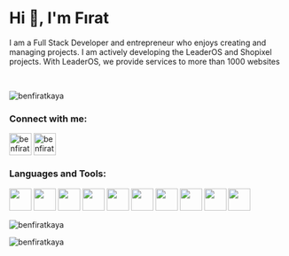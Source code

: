 <h1>Hi 👋, I'm Fırat</h1>
<p>I am a Full Stack Developer and entrepreneur who enjoys creating and managing projects. I am actively developing the LeaderOS and Shopixel projects. With LeaderOS, we provide services to more than 1000 websites</p>
<br>
<p align="left"> <img src="https://komarev.com/ghpvc/?username=benfiratkaya&label=Profile%20views&color=0e75b6&style=flat" alt="benfiratkaya" /> </p>

<h3 align="left">Connect with me:</h3>
<p align="left">
<a href="https://linkedin.com/in/benfiratkaya" target="blank"><img align="center" src="https://icongr.am/devicon/linkedin-original.svg?size=128&color=currentColor" alt="benfiratkaya" height="40" width="40" /></a>
<a href="https://instagram.com/benfiratkaya" target="blank"><img align="center" src="https://upload.wikimedia.org/wikipedia/commons/thumb/a/a5/Instagram_icon.png/2048px-Instagram_icon.png" alt="benfiratkaya" height="40" width="40" /></a>
</p>

<h3 align="left">Languages and Tools:</h3>
<p align="left">
<img src="https://icongr.am/devicon/php-original.svg?size=128&color=currentColor" width="40" height="40"/>
<img src="https://icongr.am/devicon/javascript-original.svg?size=128&color=currentColor" width="40" height="40"/>
<img src="https://icongr.am/devicon/laravel-plain.svg?size=128&color=FF2C1F" width="40" height="40"/>
<img src="https://icongr.am/devicon/react-original.svg?size=128&color=currentColor" width="40" height="40"/>
<img src="https://files.raycast.com/4dnlt8m2mcb98bzc4zb8pggc4csi" width="40" height="40"/>
<img src="https://upload.wikimedia.org/wikipedia/commons/d/d5/Tailwind_CSS_Logo.svg" width="40" height="40"/>
<img src="https://icongr.am/devicon/bootstrap-plain.svg?size=128&color=702CF7" width="40" height="40"/>
<img src="https://icongr.am/devicon/sass-original.svg?size=128&color=currentColor" width="40" height="40"/>
<img src="https://icongr.am/devicon/mongodb-original.svg?size=128&color=currentColor" width="40" height="40"/>
<img src="https://icongr.am/devicon/mysql-original.svg?size=128&color=currentColor" width="40" height="40"/>
</p>

<p>
  <img align="center" src="https://github-readme-stats.vercel.app/api/top-langs?username=benfiratkaya&show_icons=true&locale=en&layout=compact" alt="benfiratkaya" />
</p>
<p>
  <img align="center" src="https://github-readme-streak-stats.herokuapp.com/?user=benfiratkaya&" alt="benfiratkaya" />
</p>

